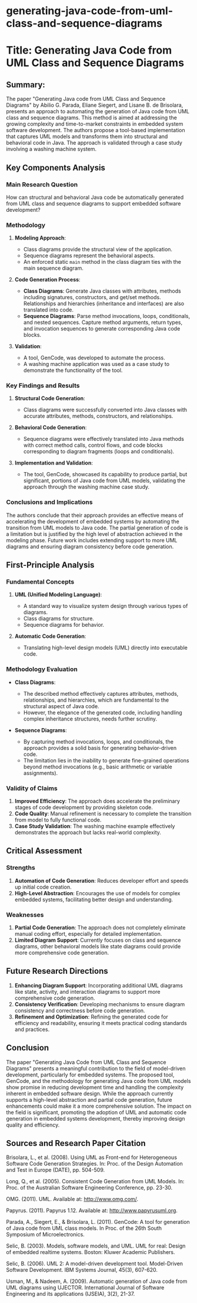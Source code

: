 # generating-java-code-from-uml-class-and-sequence-diagrams

# Title: Generating Java Code from UML Class and Sequence Diagrams

## Summary:
The paper "Generating Java code from UML Class and Sequence Diagrams" by Abilio G. Parada, Eliane Siegert, and Lisane B. de Brisolara, presents an approach to automating the generation of Java code from UML class and sequence diagrams. This method is aimed at addressing the growing complexity and time-to-market constraints in embedded system software development. The authors propose a tool-based implementation that captures UML models and transforms them into structural and behavioral code in Java. The approach is validated through a case study involving a washing machine system.

## Key Components Analysis

### Main Research Question
How can structural and behavioral Java code be automatically generated from UML class and sequence diagrams to support embedded software development?

### Methodology
1. **Modeling Approach**: 
   - Class diagrams provide the structural view of the application.
   - Sequence diagrams represent the behavioral aspects.
   - An enforced static `main` method in the class diagram ties with the main sequence diagram.

2. **Code Generation Process**:
   - **Class Diagrams**: Generate Java classes with attributes, methods including signatures, constructors, and get/set methods. Relationships and hierarchies (inheritance and interfaces) are also translated into code.
   - **Sequence Diagrams**: Parse method invocations, loops, conditionals, and nested sequences. Capture method arguments, return types, and invocation sequences to generate corresponding Java code blocks.

3. **Validation**: 
   - A tool, GenCode, was developed to automate the process.
   - A washing machine application was used as a case study to demonstrate the functionality of the tool.

### Key Findings and Results
1. **Structural Code Generation**: 
   - Class diagrams were successfully converted into Java classes with accurate attributes, methods, constructors, and relationships.

2. **Behavioral Code Generation**:
   - Sequence diagrams were effectively translated into Java methods with correct method calls, control flows, and code blocks corresponding to diagram fragments (loops and conditionals).

3. **Implementation and Validation**:
   - The tool, GenCode, showcased its capability to produce partial, but significant, portions of Java code from UML models, validating the approach through the washing machine case study.

### Conclusions and Implications
The authors conclude that their approach provides an effective means of accelerating the development of embedded systems by automating the transition from UML models to Java code. The partial generation of code is a limitation but is justified by the high level of abstraction achieved in the modeling phase. Future work includes extending support to more UML diagrams and ensuring diagram consistency before code generation.

## First-Principle Analysis

### Fundamental Concepts
1. **UML (Unified Modeling Language)**:
   - A standard way to visualize system design through various types of diagrams.
   - Class diagrams for structure.
   - Sequence diagrams for behavior.

2. **Automatic Code Generation**:
   - Translating high-level design models (UML) directly into executable code.

### Methodology Evaluation
- **Class Diagrams**:
  - The described method effectively captures attributes, methods, relationships, and hierarchies, which are fundamental to the structural aspect of Java code.
  - However, the elegance of the generated code, including handling complex inheritance structures, needs further scrutiny.

- **Sequence Diagrams**:
  - By capturing method invocations, loops, and conditionals, the approach provides a solid basis for generating behavior-driven code.
  - The limitation lies in the inability to generate fine-grained operations beyond method invocations (e.g., basic arithmetic or variable assignments).

### Validity of Claims
1. **Improved Efficiency**: The approach does accelerate the preliminary stages of code development by providing skeleton code.
2. **Code Quality**: Manual refinement is necessary to complete the transition from model to fully functional code.
3. **Case Study Validation**: The washing machine example effectively demonstrates the approach but lacks real-world complexity.

## Critical Assessment

### Strengths
1. **Automation of Code Generation**: Reduces developer effort and speeds up initial code creation.
2. **High-Level Abstraction**: Encourages the use of models for complex embedded systems, facilitating better design and understanding.

### Weaknesses
1. **Partial Code Generation**: The approach does not completely eliminate manual coding effort, especially for detailed implementation.
2. **Limited Diagram Support**: Currently focuses on class and sequence diagrams, other behavioral models like state diagrams could provide more comprehensive code generation.

## Future Research Directions
1. **Enhancing Diagram Support**: Incorporating additional UML diagrams like state, activity, and interaction diagrams to support more comprehensive code generation.
2. **Consistency Verification**: Developing mechanisms to ensure diagram consistency and correctness before code generation.
3. **Refinement and Optimization**: Refining the generated code for efficiency and readability, ensuring it meets practical coding standards and practices.

## Conclusion
The paper "Generating Java Code from UML Class and Sequence Diagrams" presents a meaningful contribution to the field of model-driven development, particularly for embedded systems. The proposed tool, GenCode, and the methodology for generating Java code from UML models show promise in reducing development time and handling the complexity inherent in embedded software design. While the approach currently supports a high-level abstraction and partial code generation, future enhancements could make it a more comprehensive solution. The impact on the field is significant, promoting the adoption of UML and automatic code generation in embedded systems development, thereby improving design quality and efficiency.

## Sources and Research Paper Citation
Brisolara, L., et al. (2008). Using UML as Front-end for Heterogeneous Software Code Generation Strategies. In: Proc. of the Design Automation and Test in Europe (DATE), pp. 504-509.

Long, Q., et al. (2005). Consistent Code Generation from UML Models. In: Proc. of the Australian Software Engineering Conference, pp. 23-30.

OMG. (2011). UML. Available at: <http://www.omg.com/>.

Papyrus. (2011). Papyrus 1.12. Available at: <http://www.papyrusuml.org>.

Parada, A., Siegert, E., & Brisolara, L. (2011). GenCode: A tool for generation of Java code from UML class models. In Proc. of the 26th South Symposium of Microelectronics.

Selic, B. (2003). Models, software models, and UML. UML for real: Design of embedded realtime systems. Boston: Kluwer Academic Publishers.

Selic, B. (2006). UML 2: A model-driven development tool. Model-Driven Software Development. IBM Systems Journal, 45(3), 607-620.

Usman, M., & Nadeem, A. (2009). Automatic generation of Java code from UML diagrams using UJECTOR. International Journal of Software Engineering and its applications (IJSEIA), 3(2), 21-37.